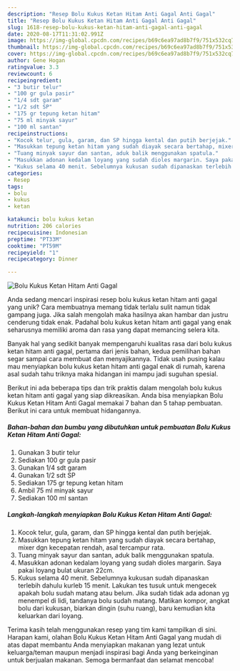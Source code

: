 ```yaml
---
description: "Resep Bolu Kukus Ketan Hitam Anti Gagal Anti Gagal"
title: "Resep Bolu Kukus Ketan Hitam Anti Gagal Anti Gagal"
slug: 1618-resep-bolu-kukus-ketan-hitam-anti-gagal-anti-gagal
date: 2020-08-17T11:31:02.991Z
image: https://img-global.cpcdn.com/recipes/b69c6ea97ad8b7f9/751x532cq70/bolu-kukus-ketan-hitam-anti-gagal-foto-resep-utama.jpg
thumbnail: https://img-global.cpcdn.com/recipes/b69c6ea97ad8b7f9/751x532cq70/bolu-kukus-ketan-hitam-anti-gagal-foto-resep-utama.jpg
cover: https://img-global.cpcdn.com/recipes/b69c6ea97ad8b7f9/751x532cq70/bolu-kukus-ketan-hitam-anti-gagal-foto-resep-utama.jpg
author: Gene Hogan
ratingvalue: 3.3
reviewcount: 6
recipeingredient:
- "3 butir telur"
- "100 gr gula pasir"
- "1/4 sdt garam"
- "1/2 sdt SP"
- "175 gr tepung ketan hitam"
- "75 ml minyak sayur"
- "100 ml santan"
recipeinstructions:
- "Kocok telur, gula, garam, dan SP hingga kental dan putih berjejak."
- "Masukkan tepung ketan hitam yang sudah diayak secara bertahap, mixer dgn kecepatan rendah, asal tercampur rata."
- "Tuang minyak sayur dan santan, aduk balik menggunakan spatula."
- "Masukkan adonan kedalam loyang yang sudah dioles margarin. Saya pakai loyang bulat ukuran 22cm."
- "Kukus selama 40 menit. Sebelumnya kukusan sudah dipanaskan terlebih dahulu kurleb 15 menit. Lakukan tes tusuk untuk mengecek apakah bolu sudah matang atau belum. Jika sudah tidak ada adonan yg menempel di lidi, tandanya bolu sudah matang. Matikan kompor, angkat bolu dari kukusan, biarkan dingin (suhu ruang), baru kemudian kita keluarkan dari loyang."
categories:
- Resep
tags:
- bolu
- kukus
- ketan

katakunci: bolu kukus ketan 
nutrition: 206 calories
recipecuisine: Indonesian
preptime: "PT33M"
cooktime: "PT59M"
recipeyield: "1"
recipecategory: Dinner

---
```



![Bolu Kukus Ketan Hitam Anti Gagal](https://img-global.cpcdn.com/recipes/b69c6ea97ad8b7f9/751x532cq70/bolu-kukus-ketan-hitam-anti-gagal-foto-resep-utama.jpg)

Anda sedang mencari inspirasi resep bolu kukus ketan hitam anti gagal yang unik? Cara membuatnya memang tidak terlalu sulit namun tidak gampang juga. Jika salah mengolah maka hasilnya akan hambar dan justru cenderung tidak enak. Padahal bolu kukus ketan hitam anti gagal yang enak seharusnya memiliki aroma dan rasa yang dapat memancing selera kita.



Banyak hal yang sedikit banyak mempengaruhi kualitas rasa dari bolu kukus ketan hitam anti gagal, pertama dari jenis bahan, kedua pemilihan bahan segar sampai cara membuat dan menyajikannya. Tidak usah pusing kalau mau menyiapkan bolu kukus ketan hitam anti gagal enak di rumah, karena asal sudah tahu triknya maka hidangan ini mampu jadi suguhan spesial.


Berikut ini ada beberapa tips dan trik praktis dalam mengolah bolu kukus ketan hitam anti gagal yang siap dikreasikan. Anda bisa menyiapkan Bolu Kukus Ketan Hitam Anti Gagal memakai 7 bahan dan 5 tahap pembuatan. Berikut ini cara untuk membuat hidangannya.

<!--inarticleads1-->

##### Bahan-bahan dan bumbu yang dibutuhkan untuk pembuatan Bolu Kukus Ketan Hitam Anti Gagal:

1. Gunakan 3 butir telur
1. Sediakan 100 gr gula pasir
1. Gunakan 1/4 sdt garam
1. Gunakan 1/2 sdt SP
1. Sediakan 175 gr tepung ketan hitam
1. Ambil 75 ml minyak sayur
1. Sediakan 100 ml santan




<!--inarticleads2-->

##### Langkah-langkah menyiapkan Bolu Kukus Ketan Hitam Anti Gagal:

1. Kocok telur, gula, garam, dan SP hingga kental dan putih berjejak.
1. Masukkan tepung ketan hitam yang sudah diayak secara bertahap, mixer dgn kecepatan rendah, asal tercampur rata.
1. Tuang minyak sayur dan santan, aduk balik menggunakan spatula.
1. Masukkan adonan kedalam loyang yang sudah dioles margarin. Saya pakai loyang bulat ukuran 22cm.
1. Kukus selama 40 menit. Sebelumnya kukusan sudah dipanaskan terlebih dahulu kurleb 15 menit. Lakukan tes tusuk untuk mengecek apakah bolu sudah matang atau belum. Jika sudah tidak ada adonan yg menempel di lidi, tandanya bolu sudah matang. Matikan kompor, angkat bolu dari kukusan, biarkan dingin (suhu ruang), baru kemudian kita keluarkan dari loyang.




Terima kasih telah menggunakan resep yang tim kami tampilkan di sini. Harapan kami, olahan Bolu Kukus Ketan Hitam Anti Gagal yang mudah di atas dapat membantu Anda menyiapkan makanan yang lezat untuk keluarga/teman maupun menjadi inspirasi bagi Anda yang berkeinginan untuk berjualan makanan. Semoga bermanfaat dan selamat mencoba!
